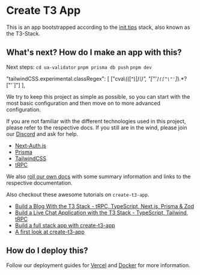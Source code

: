 # Create T3 App

This is an app bootstrapped according to the [init.tips](https://init.tips) stack, also known as the T3-Stack.

## What's next? How do I make an app with this?

Next steps:
  `cd ua-validator`
  `pnpm prisma db push`
  `pnpm dev`

"tailwindCSS.experimental.classRegex": [
    ["cva\\(([^)]*)\\)", "[\"'`]([^\"'`]*).*?[\"'`]"]
  ],

We try to keep this project as simple as possible, so you can start with the most basic configuration and then move on to more advanced configuration.

If you are not familiar with the different technologies used in this project, please refer to the respective docs. If you still are in the wind, please join our [Discord](https://t3.gg/discord) and ask for help.

- [Next-Auth.js](https://next-auth.js.org)
- [Prisma](https://prisma.io)
- [TailwindCSS](https://tailwindcss.com)
- [tRPC](https://trpc.io)

We also [roll our own docs](https://beta.create.t3.gg) with some summary information and links to the respective documentation.

Also checkout these awesome tutorials on `create-t3-app`.

- [Build a Blog With the T3 Stack - tRPC, TypeScript, Next.js, Prisma & Zod](https://www.youtube.com/watch?v=syEWlxVFUrY)
- [Build a Live Chat Application with the T3 Stack - TypeScript, Tailwind, tRPC](https://www.youtube.com/watch?v=dXRRY37MPuk)
- [Build a full stack app with create-t3-app](https://www.nexxel.dev/blog/ct3a-guestbook)
- [A first look at create-t3-app](https://dev.to/ajcwebdev/a-first-look-at-create-t3-app-1i8f)

## How do I deploy this?

Follow our deployment guides for [Vercel](https://beta.create.t3.gg/en/deployment/vercel) and [Docker](https://beta.create.t3.gg/en/deployment/docker) for more information.
